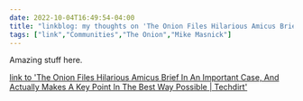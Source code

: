 ---date: 2022-10-04T16:49:54-04:00title: "linkblog: my thoughts on 'The Onion Files Hilarious Amicus Brief In An Important Case, And Actually Makes A Key Point In The Best Way Possible | Techdirt'"tags: ["link","Communities","The Onion","Mike Masnick"]---Amazing stuff here. [link to 'The Onion Files Hilarious Amicus Brief In An Important Case, And Actually Makes A Key Point In The Best Way Possible | Techdirt'](https://www.techdirt.com/2022/10/04/the-onion-files-hilarious-amicus-brief-in-an-important-case-that-actually-makes-a-key-point-in-the-best-way-possible/)